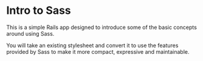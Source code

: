 # Intro to Sass

This is a simple Rails app designed to introduce some of the basic concepts around using Sass.

You will take an existing stylesheet and convert it to use the features provided by Sass to make it more compact, expressive and maintainable.
